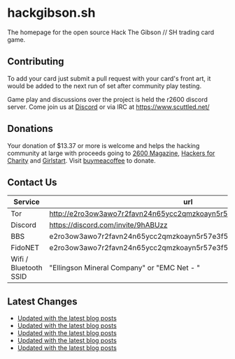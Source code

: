# hackgibson.sh
The homepage for the open source Hack The Gibson // SH trading card game.


## Contributing

To add your card just submit a pull request with your card's front art, it would be added to the next run of set after community play testing.

Game play and discussions over the project is held the r2600 discord server. Come join us at [Discord](https://discord.com/invite/9hABUzz) or via IRC at https://www.scuttled.net/


## Donations

Your donation of $13.37 or more is welcome and helps the hacking community at large with proceeds going to [2600 Magazine](https://2600.com/), [Hackers for Charity](https://hackersforcharity.org) and [Girlstart](https://girlstart.org).  Visit [buymeacoffee](https://www.buymeacoffee.com/hackgibson.sh) to donate.


## Contact Us

Service | url
-|-
Tor | http://e2ro3ow3awo7r2favn24n65ycc2qmzkoayn5r57e3f56nvjwdcgg32ad.onion
Discord | https://discord.com/invite/9hABUzz
BBS | e2ro3ow3awo7r2favn24n65ycc2qmzkoayn5r57e3f56nvjwdcgg32ad.onion:23
FidoNET | e2ro3ow3awo7r2favn24n65ycc2qmzkoayn5r57e3f56nvjwdcgg32ad.onion:24554
Wifi / Bluetooth SSID | "Ellingson Mineral Company" or "EMC Net - <fidonet address>"

## Latest Changes
<!-- BLOG-POST-LIST:START -->
- [Updated with the latest blog posts](https://github.com/DFW2600/hackgibson.sh/commit/695bfd49cb6968f15e11e31366b80a30bc5b9bbc)
- [Updated with the latest blog posts](https://github.com/DFW2600/hackgibson.sh/commit/24fede1299df9da99d4a7c4ba6e154c2b66085ee)
- [Updated with the latest blog posts](https://github.com/DFW2600/hackgibson.sh/commit/2e9fe112ed112dca6843f50a1c3a98734848b4b1)
- [Updated with the latest blog posts](https://github.com/DFW2600/hackgibson.sh/commit/5243a91221605a618412346a9948df87cc8c1be0)
- [Updated with the latest blog posts](https://github.com/DFW2600/hackgibson.sh/commit/9eab8fe6650768e72c7361116dd8039a1ec2135d)
<!-- BLOG-POST-LIST:END -->
